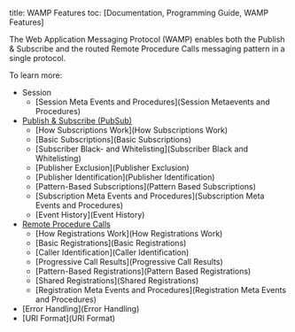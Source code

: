 title: WAMP Features
toc: [Documentation, Programming Guide, WAMP Features]

The Web Application Messaging Protocol (WAMP) enables both the Publish & Subscribe and the routed Remote Procedure Calls messaging pattern in a single protocol.

To learn more:

- Session
   + [Session Meta Events and Procedures](Session Metaevents and Procedures)
- [Publish & Subscribe (PubSub)](PubSub)
   + [How Subscriptions Work](How Subscriptions Work)
   + [Basic Subscriptions](Basic Subscriptions)
   + [Subscriber Black- and Whitelisting](Subscriber Black and Whitelisting)
   + [Publisher Exclusion](Publisher Exclusion)
   + [Publisher Identification](Publisher Identification)
   + [Pattern-Based Subscriptions](Pattern Based Subscriptions)
   + [Subscription Meta Events and Procedures](Subscription Meta Events and Procedures)
   + [Event History](Event History)
- [Remote Procedure Calls](RPC)
   + [How Registrations Work](How Registrations Work)
   + [Basic Registrations](Basic Registrations)
   + [Caller Identification](Caller Identification)
   + [Progressive Call Results](Progressive Call Results)
   + [Pattern-Based Registrations](Pattern Based Registrations)
   + [Shared Registrations](Shared Registrations)
   + [Registration Meta Events and Procedures](Registration Meta Events and Procedures)
- [Error Handling](Error Handling)
- [URI Format](URI Format)

